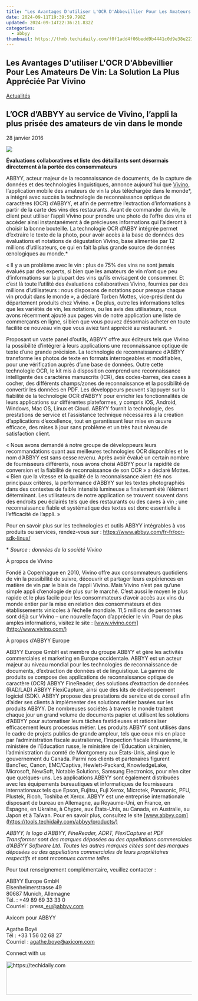 ```yaml
---
title: "Les Avantages D'utiliser L'OCR D'Abbevillier Pour Les Amateurs De Vin: La Solution La Plus Appréciée Par Vivino"
date: 2024-09-11T19:39:59.798Z
updated: 2024-09-14T22:36:21.832Z
categories:
  - abbyy
thumbnail: https://thmb.techidaily.com/f0f1add4f06bedd9b4441c0d9e38e221d87204ef26ea2cde0e10ae3ca9b9c9f6.jpg
---
```


## Les Avantages D'utiliser L'OCR D'Abbevillier Pour Les Amateurs De Vin: La Solution La Plus Appréciée Par Vivino

[Actualités](https://tools.techidaily.com/abbyy/products/)

## L’OCR d’ABBYY au service de Vivino, l’appli la plus prisée des amateurs de vin dans le monde

28 janvier 2016

![](https://content.abbyy.com/-/media/project/abbyy/abbyy/branchtemplates/shutterstock_1272462163_1296-x-729.jpg?h=729&iar=0&w=1296)

**Évaluations collaboratives et liste des détaillants sont désormais directement à la portée des consommateurs**  
  
ABBYY, acteur majeur de la reconnaissance de documents, de la capture de données et des technologies linguistiques, annonce aujourd’hui que [Vivino](http://www.vivino.com), l’application mobile des amateurs de vin la plus téléchargée dans le monde\*, a intégré avec succès la technologie de reconnaissance optique de caractères (OCR) d’ABBYY, et afin de permettre l’extraction d’informations à partir de la carte des vins des restaurants. Avant de commander du vin, le client peut utiliser l’appli Vivino pour prendre une photo de l’offre des vins et accéder ainsi instantanément à de précieuses informations qui l’aideront à choisir la bonne bouteille. La technologie OCR d’ABBY intégrée permet d’extraire le texte de la photo, pour avoir accès à la base de données des évaluations et notations de dégustation Vivino, base alimentée par 12 millions d’utilisateurs, ce qui en fait la plus grande source de données œnologiques au monde.\*

« Il y a un problème avec le vin : plus de 75% des vins ne sont jamais évalués par des experts, si bien que les amateurs de vin n’ont que peu d’informations sur la plupart des vins qu’ils envisagent de consommer. Et c’est là toute l’utilité des évaluations collaboratives Vivino, fournies par des millions d’utilisateurs : nous disposons de notations pour presque chaque vin produit dans le monde », a déclaré Torben Mottes, vice-président du département produits chez Vivino. « De plus, outre les informations telles que les variétés de vin, les notations, ou les avis des utilisateurs, nous avons récemment ajouté aux pages vin de notre application une liste de commerçants en ligne, si bien que vous pouvez désormais acheter en toute facilité ce nouveau vin que vous aviez tant apprécié au restaurant. »

Proposant un vaste panel d’outils, ABBYY offre aux éditeurs tels que Vivino la possibilité d’intégrer à leurs applications une reconnaissance optique de texte d’une grande précision. La technologie de reconnaissance d’ABBYY transforme les photos de texte en formats interrogeables et modifiables, pour une vérification auprès d’une base de données. Outre cette technologie OCR, le kit mis à disposition comprend une reconnaissance intelligente des caractères manuscrits (ICR), des codes-barres, des cases à cocher, des différents champs/zones de reconnaissance et la possibilité de convertir les données en PDF. Les développeurs peuvent s’appuyer sur la fiabilité de la technologie OCR d’ABBYY pour enrichir les fonctionnalités de leurs applications sur différentes plateformes, y compris iOS, Android, Windows, Mac OS, Linux et Cloud. ABBYY fournit la technologie, des prestations de service et l’assistance technique nécessaires à la création d’applications d’excellence, tout en garantissant leur mise en œuvre efficace, des mises à jour sans problème et un très haut niveau de satisfaction client.

« Nous avons demandé à notre groupe de développeurs leurs recommandations quant aux meilleures technologies OCR disponibles et le nom d’ABBYY est sans cesse revenu. Après avoir évalué un certain nombre de fournisseurs différents, nous avons choisi ABBYY pour la rapidité de conversion et la fiabilité de reconnaissance de son OCR » a déclaré Mottes. « Bien que la vitesse et la qualité de la reconnaissance aient été nos principaux critères, la performance d’ABBYY sur les textes photographiés dans des contextes de faible intensité lumineuse a finalement été l’élément déterminant. Les utilisateurs de notre application se trouvent souvent dans des endroits peu éclairés tels que des restaurants ou des caves à vin ; une reconnaissance fiable et systématique des textes est donc essentielle à l’efficacité de l’appli. »

Pour en savoir plus sur les technologies et outils ABBYY intégrables à vos produits ou services, rendez-vous sur : <https://www.abbyy.com/fr-fr/ocr-sdk-linux/>

\* _Source : données de la société Vivino_

À propos de Vivino

Fondé à Copenhague en 2010, Vivino offre aux consommateurs quotidiens de vin la possibilité de suivre, découvrir et partager leurs expériences en matière de vin par le biais de l’appli Vivino. Mais Vivino n’est pas qu’une simple appli d’œnologie de plus sur le marché. C’est aussi le moyen le plus rapide et le plus facile pour les consommateurs d’avoir accès aux vins du monde entier par la mise en relation des consommateurs et des établissements vinicoles à l’échelle mondiale. 11,5 millions de personnes sont déjà sur Vivino – une nouvelle façon d’apprécier le vin. Pour de plus amples informations, visitez le site : [www.vivino.com](http://www.vivino.com/)

À propos d’ABBYY Europe

ABBYY Europe GmbH est membre du groupe ABBYY et gère les activités commerciales et marketing en Europe occidentale. ABBYY est un acteur majeur au niveau mondial pour les technologies de reconnaissance de documents, d’extraction de données et de linguistique. La gamme de produits se compose des applications de reconnaissance optique de caractère (OCR) ABBYY FineReader, des solutions d’extraction de données (RAD/LAD) ABBYY FlexiCapture, ainsi que des kits de développement logiciel (SDK). ABBYY propose des prestations de service et de conseil afin d’aider ses clients à implémenter des solutions métier basées sur les produits ABBYY. De nombreuses sociétés à travers le monde traitent chaque jour un grand volume de documents papier et utilisent les solutions d’ABBYY pour automatiser leurs tâches fastidieuses et rationaliser efficacement leurs processus métier. Les produits ABBYY sont utilisés dans le cadre de projets publics de grande ampleur, tels que ceux mis en place par l’administration fiscale australienne, l’inspection fiscale lithuanienne, le ministère de l’Éducation russe, le ministère de l’Éducation ukrainien, l’administration du comté de Montgomery aux États-Unis, ainsi que le gouvernement du Canada. Parmi nos clients et partenaires figurent BancTec, Canon, EMC/Captiva, Hewlett-Packard, KnowledgeLake, Microsoft, NewSoft, Notable Solutions, Samsung Electronics, pour n’en citer que quelques-uns. Les applications ABBYY sont également distribuées avec les équipements bureautiques et informatiques de fournisseurs internationaux tels que Epson, Fujitsu, Fuji Xerox, Microtek, Panasonic, PFU, Plustek, Ricoh, Toshiba et Xerox. ABBYY est une entreprise internationale disposant de bureau en Allemagne, au Royaume-Uni, en France, en Espagne, en Ukraine, à Chypre, aux États-Unis, au Canada, en Australie, au Japon et à Taïwan. Pour en savoir plus, consultez le site [www.abbyy.com](https://tools.techidaily.com/abbyy/products/) 

_ABBYY, le logo d’ABBYY, FineReader, ADRT, FlexiCapture et PDF Transformer sont des marques déposées ou des appellations commerciales d’ABBYY Software Ltd. Toutes les autres marques citées sont des marques déposées ou des appellations commerciales de leurs propriétaires respectifs et sont reconnues comme telles._

Pour tout renseignement complémentaire, veuillez contacter :

ABBYY Europe GmbH  
Elsenheimerstrasse 49  
80687 Munich, Allemagne  
Tél. : +49 89 69 33 33 0  
Courriel : press\_eu@abbyy.com

Axicom pour ABBYY

Agathe Boyé  
Tél : +33 1 56 02 68 27  
Courriel : agathe.boye@axicom.com

Connect with us

<ins class="adsbygoogle"
     style="display:block"
     data-ad-format="autorelaxed"
     data-ad-client="ca-pub-7571918770474297"
     data-ad-slot="1223367746"></ins>

<ins class="adsbygoogle"
     style="display:block"
     data-ad-client="ca-pub-7571918770474297"
     data-ad-slot="8358498916"
     data-ad-format="auto"
     data-full-width-responsive="true"></ins>



<!-- affiliate ads begin -->
<a href="https://ephamedtechinc.pxf.io/c/5597632/2120863/26400?prodsku=Mercury" target="_top" id="2120863">
  <img src="//a.impactradius-go.com/display-ad/26400-2120863" border="0" alt="https://techidaily.com" width="728" height="90"/>
</a>
<img height="0" width="0" src="https://ephamedtechinc.pxf.io/i/5597632/2120863/26400?prodsku=Mercury" style="position:absolute;visibility:hidden;" border="0" />
<!-- affiliate ads end -->

